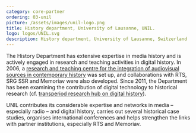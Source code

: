 ```yaml
---
category: core-partner
ordering: 03-unil
picture: /assets/images/unil-logo.png
title: History department, University of Lausanne, UNIL.
logo: logos/UNIL.svg
description: History department, University of Lausanne, Switzerland
---
```


The History Department has extensive expertise in media history and is actively engaged in research and teaching activities in digital history. In 2006, a [research and teaching centre for the integration of audiovisual sources in contemporary history](https://www.unil.ch/hist/hac) was set up, and collaborations with RTS, SRG SSR and Memoriav were also developed. Since 2011, the Department has been examining the contribution of digital technology to historical research (cf. [transperiod research hub on digital history](https://www.unil.ch/hist/hn)).

UNIL contributes its considerable expertise and networks in media – especially radio – and digital history, carries out several historical case studies, organises international conferences and helps strengthen the links with partner institutions, especially RTS and Memoriav.

